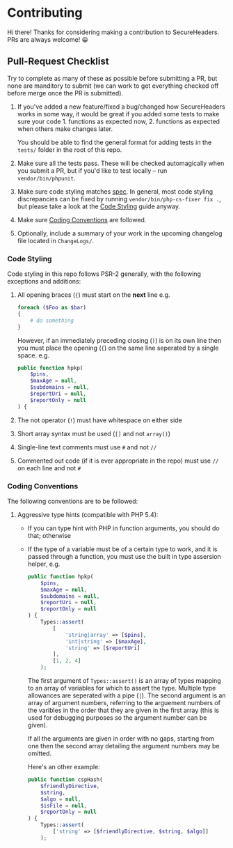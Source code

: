 # Contributing
Hi there! Thanks for considering making a contribution to SecureHeaders. PRs are
always welcome! 😀

## Pull-Request Checklist
Try to complete as many of these as possible before submitting a PR, but none
are manditory to submit (we can work to get everything checked off before merge
once the PR is submitted).

1. If you've added a new feature/fixed a bug/changed how SecureHeaders works
   in some way, it would be great if you added some tests to make sure your
   code 1. functions as expected now, 2. functions as expected when others make
   changes later.

   You should be able to find the general format for adding tests in the
   `tests/` folder in the root of this repo.
2. Make sure all the tests pass. These will be checked automagically when you
   submit a PR, but if you'd like to test locally – run `vendor/bin/phpunit`.
3. Make sure code styling matches [spec](#Code-Styling). In general, most code styling
   discrepancies can be fixed by running `vendor/bin/php-cs-fixer fix .`, but
   please take a look at the [Code Styling](#Code-Styling) guide anyway.
4. Make sure [Coding Conventions](#Coding-Conventions) are followed.
5. Optionally, include a summary of your work in the upcoming changelog file
   located in `ChangeLogs/`.


### Code Styling
Code styling in this repo follows PSR-2 generally, with the following
exceptions and additions:
1. All opening braces (`{`) must start on the **next** line
   e.g.
   ```php
   foreach ($Foo as $bar)
   {
       # do something
   }
   ```
   However, if an immediately preceding closing (`)`) is on its own line then
   you must place the opening (`{`) on the same line seperated by a single
   space. e.g.
   ```php
   public function hpkp(
       $pins,
       $maxAge = null,
       $subdomains = null,
       $reportUri = null,
       $reportOnly = null
   ) {
   ```

2. The not operator (`!`) must have whitespace on either side
3. Short array syntax must be used (`[]` and not `array()`)
4. Single-line text comments must use `#` and not `//`
5. Commented out code (if it is ever appropriate in the repo) must use
   `//` on each line and not `#`

### Coding Conventions
The following conventions are to be followed:
1. Aggressive type hints (compatible with PHP 5.4):
   * If you can type hint with PHP in function arguments, you should do that;
     otherwise
   * If the type of a variable must be of a certain type to work, and it is
     passed through a function, you must use the built in type assersion
     helper, e.g.
     ```php
     public function hpkp(
         $pins,
         $maxAge = null,
         $subdomains = null,
         $reportUri = null,
         $reportOnly = null
     ) {
         Types::assert(
             [
                 'string|array' => [$pins],
                 'int|string' => [$maxAge],
                 'string' => [$reportUri]
             ],
             [1, 2, 4]
         );
     ```

     The first argument of `Types::assert()` is an array of types mapping to an
     array of variables for which to assert the type. Multiple type allowances
     are seperated with a pipe (`|`).
     The second argument is an array of argument numbers, referring to the
     arguement numbers of the varibles in the order that they are given
     in the first array (this is used for debugging purposes so the argument
     number can be given).

     If all the arguments are given in order with no gaps, starting from one
     then the second array detailing the argument numbers may be omitted.

     Here's an other example:
     ```php
     public function cspHash(
         $friendlyDirective,
         $string,
         $algo = null,
         $isFile = null,
         $reportOnly = null
     ) {
         Types::assert(
             ['string' => [$friendlyDirective, $string, $algo]]
         );
     ```
